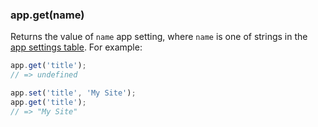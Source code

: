 <h3 id='app.get'>app.get(name)</h3>

Returns the value of `name` app setting, where `name` is one of strings in the
[app settings table](#app.settings.table). For example:

```js
app.get('title');
// => undefined

app.set('title', 'My Site');
app.get('title');
// => "My Site"
```
